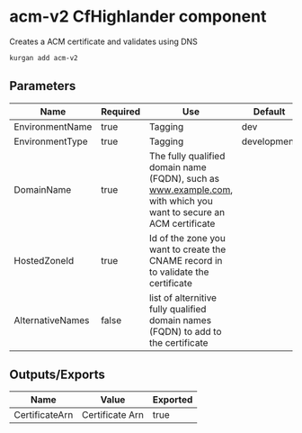 # acm-v2 CfHighlander component

Creates a ACM certificate and validates using DNS

```bash
kurgan add acm-v2
```

## Parameters

| Name | Required | Use | Default | Global | Type | Allowed Values |
| ---- | -------- | --- | ------- | ------ | ---- | -------------- |
| EnvironmentName | true | Tagging | dev | true | string
| EnvironmentType | true | Tagging | development | true | string | ['development','production']
| DomainName | true | The fully qualified domain name (FQDN), such as www.example.com, with which you want to secure an ACM certificate | | false | string
| HostedZoneId | true | Id of the zone you want to create the CNAME record in to validate the certificate | | false | string
| AlternativeNames | false | list of alternitive fully qualified domain names (FQDN) to add to the certificate | | false | comma delimited list

## Outputs/Exports

| Name | Value | Exported |
| ---- | ----- | -------- |
| CertificateArn | Certificate Arn | true